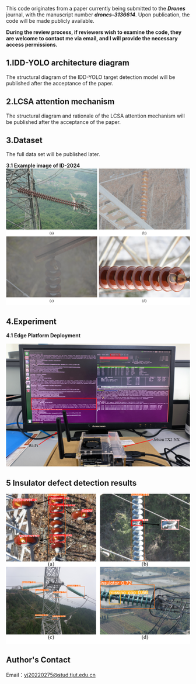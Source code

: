 This code originates from a paper currently being submitted to the ***Drones*** journal, with the manuscript number ***drones-3136614***. Upon publication, the code will be made publicly available. 



**During the review process, if reviewers wish to examine the code, they are welcome to contact me via email, and I will provide the necessary access permissions.**



## 1.IDD-YOLO architecture diagram
The structural diagram of the IDD-YOLO target detection model will be published after the acceptance of the paper.

## 2.LCSA attention mechanism
The structural diagram and rationale of the LCSA attention mechanism will be published after the acceptance of the paper.

## 3.Dataset
The full data set will be published later.


**3.1 Example image of ID-2024**
![](Insulator_Dataset_Example_Images.png)


## 4.Experiment


**4.1 Edge Platform Deployment**


![](Jetson_TX2_NX_EX.png)

## 5 Insulator defect detection results


![](IDD-YOLO_detection_results.png)

## Author's Contact
Email：yj20220275@stud.tjut.edu.cn



